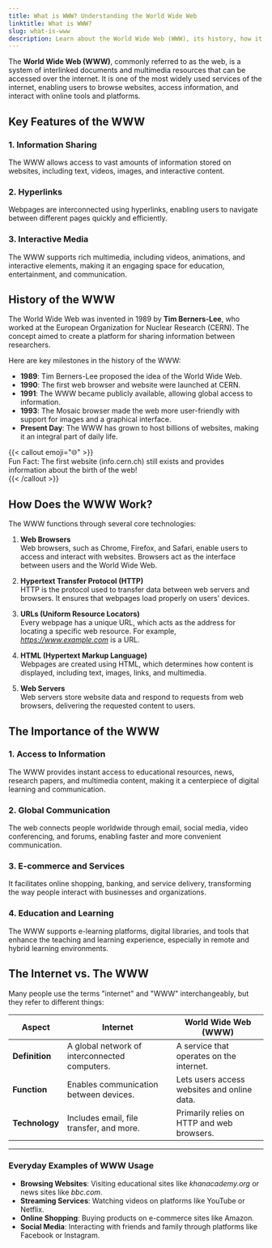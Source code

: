 ```yaml
---
title: What is WWW? Understanding the World Wide Web  
linktitle: What is WWW?  
slug: what-is-www  
description: Learn about the World Wide Web (WWW), its history, how it works, and its importance in accessing information online.  
---
```



The **World Wide Web (WWW)**, commonly referred to as the web, is a system of interlinked documents and multimedia resources that can be accessed over the internet. It is one of the most widely used services of the internet, enabling users to browse websites, access information, and interact with online tools and platforms.


## Key Features of the WWW  

### 1. **Information Sharing**  
The WWW allows access to vast amounts of information stored on websites, including text, videos, images, and interactive content.  

### 2. **Hyperlinks**  
Webpages are interconnected using hyperlinks, enabling users to navigate between different pages quickly and efficiently.  

### 3. **Interactive Media**  
The WWW supports rich multimedia, including videos, animations, and interactive elements, making it an engaging space for education, entertainment, and communication.  


## History of the WWW  

The World Wide Web was invented in 1989 by **Tim Berners-Lee**, who worked at the European Organization for Nuclear Research (CERN). The concept aimed to create a platform for sharing information between researchers.  

Here are key milestones in the history of the WWW:  
- **1989**: Tim Berners-Lee proposed the idea of the World Wide Web.  
- **1990**: The first web browser and website were launched at CERN.  
- **1991**: The WWW became publicly available, allowing global access to information.  
- **1993**: The Mosaic browser made the web more user-friendly with support for images and a graphical interface.  
- **Present Day**: The WWW has grown to host billions of websites, making it an integral part of daily life.

{{< callout emoji="🌐" >}}  
Fun Fact: The first website (info.cern.ch) still exists and provides information about the birth of the web!  
{{< /callout >}}  


## How Does the WWW Work?  

The WWW functions through several core technologies:  

1. **Web Browsers**  
Web browsers, such as Chrome, Firefox, and Safari, enable users to access and interact with websites. Browsers act as the interface between users and the World Wide Web.  

2. **Hypertext Transfer Protocol (HTTP)**  
HTTP is the protocol used to transfer data between web servers and browsers. It ensures that webpages load properly on users' devices.  

3. **URLs (Uniform Resource Locators)**  
Every webpage has a unique URL, which acts as the address for locating a specific web resource. For example, *https://www.example.com* is a URL.  

4. **HTML (Hypertext Markup Language)**  
Webpages are created using HTML, which determines how content is displayed, including text, images, links, and multimedia.  

5. **Web Servers**  
Web servers store website data and respond to requests from web browsers, delivering the requested content to users.  


## The Importance of the WWW  

### 1. **Access to Information**  
The WWW provides instant access to educational resources, news, research papers, and multimedia content, making it a centerpiece of digital learning and communication.  

### 2. **Global Communication**  
The web connects people worldwide through email, social media, video conferencing, and forums, enabling faster and more convenient communication.  

### 3. **E-commerce and Services**  
It facilitates online shopping, banking, and service delivery, transforming the way people interact with businesses and organizations.  

### 4. **Education and Learning**  
The WWW supports e-learning platforms, digital libraries, and tools that enhance the teaching and learning experience, especially in remote and hybrid learning environments.  


## The Internet vs. The WWW  

Many people use the terms "internet" and "WWW" interchangeably, but they refer to different things:  

| **Aspect**        | **Internet**                                    | **World Wide Web (WWW)**                     |  
|--------------------|------------------------------------------------|----------------------------------------------|  
| **Definition**     | A global network of interconnected computers.  | A service that operates on the internet.     |  
| **Function**       | Enables communication between devices.         | Lets users access websites and online data.  |  
| **Technology**     | Includes email, file transfer, and more.       | Primarily relies on HTTP and web browsers.   |  

---

### Everyday Examples of WWW Usage  

- **Browsing Websites**: Visiting educational sites like *khanacademy.org* or news sites like *bbc.com*.  
- **Streaming Services**: Watching videos on platforms like YouTube or Netflix.  
- **Online Shopping**: Buying products on e-commerce sites like Amazon.  
- **Social Media**: Interacting with friends and family through platforms like Facebook or Instagram.  

